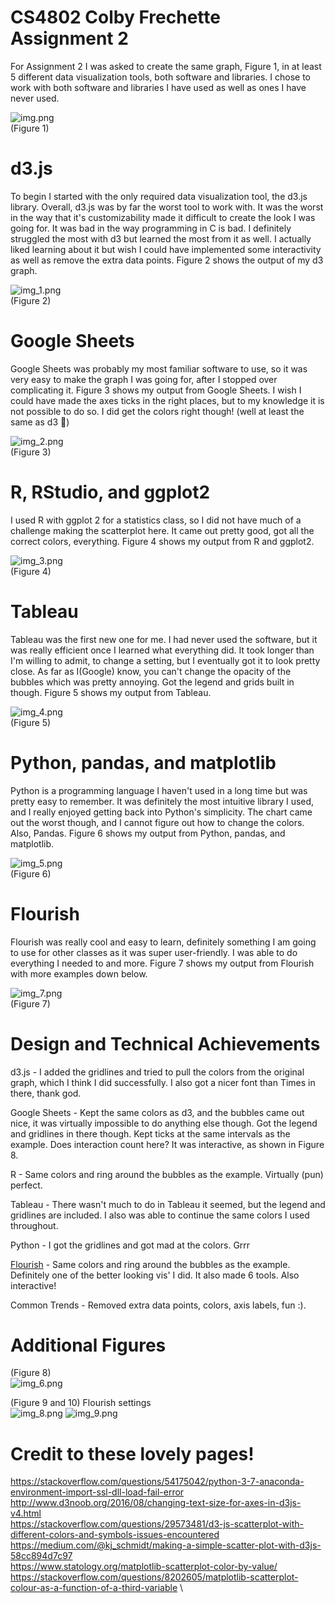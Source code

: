 # CS4802 Colby Frechette Assignment 2
For Assignment 2 I was asked to create the same graph, Figure 1, in at least 5 different data visualization tools, both software and libraries. I chose to work with both software and libraries I have used as well as ones I have never used.

![img.png](img.png)\
(Figure 1)

# d3.js
To begin I started with the only required data visualization tool, the d3.js library. Overall, d3.js was by far the worst tool to work with. It was the worst in the way that it's customizability made it difficult to create the look I was going for. It was bad in the way programming in C is bad. I definitely struggled the most with d3 but learned the most from it as well. I actually liked learning about it but wish I could have implemented some interactivity as well as remove the extra data points. Figure 2 shows the output of my d3 graph.

![img_1.png](img_1.png)\
(Figure 2)

# Google Sheets
Google Sheets was probably my most familiar software to use, so it was very easy to make the graph I was going for, after I stopped over complicating it. Figure 3 shows my output from Google Sheets. I wish I could have made the axes ticks in the right places, but to my knowledge it is not possible to do so. I did get the colors right though! (well at least the same as d3 🤷)

![img_2.png](img_2.png)\
(Figure 3)

# R, RStudio, and ggplot2
I used R with ggplot 2 for a statistics class, so I did not have much of a challenge making the scatterplot here. It came out pretty good, got all the correct colors, everything. Figure 4 shows my output from R and ggplot2.

![img_3.png](img_3.png)\
(Figure 4)

# Tableau
Tableau was the first new one for me. I had never used the software, but it was really efficient once I learned what everything did. It took longer than I'm willing to admit, to change a setting, but I eventually got it to look pretty close. As far as I(Google) know, you can't change the opacity of the bubbles which was pretty annoying. Got the legend and grids built in though. Figure 5 shows my output from Tableau.

![img_4.png](img_4.png)\
(Figure 5)

# Python, pandas, and matplotlib
Python is a programming language I haven't used in a long time but was pretty easy to remember. It was definitely the most intuitive library I used, and I really enjoyed getting back into Python's simplicity. The chart came out the worst though, and I cannot figure out how to change the colors. Also, Pandas. Figure 6 shows my output from Python, pandas, and matplotlib.

![img_5.png](img_5.png)\
(Figure 6)

# Flourish
Flourish was really cool and easy to learn, definitely something I am going to use for other classes as it was super user-friendly. I was able to do everything I needed to and more. Figure 7 shows my output from Flourish with more examples down below.

![img_7.png](img_7.png)\
(Figure 7)

# Design and Technical Achievements
d3.js - I added the gridlines and tried to pull the colors from the original graph, which I think I did successfully. I also got a nicer font than Times in there, thank god.

Google Sheets - Kept the same colors as d3, and the bubbles came out nice, it was virtually impossible to do anything else though. Got the legend and gridlines in there though. Kept ticks at the same intervals as the example. Does interaction count here? It was interactive, as shown in Figure 8.

R - Same colors and ring around the bubbles as the example. Virtually (pun) perfect. 

Tableau - There wasn't much to do in Tableau it seemed, but the legend and gridlines are included. I also was able to continue the same colors I used throughout.

Python - I got the gridlines and got mad at the colors. Grrr

[Flourish](https://public.flourish.studio/visualisation/5274074/) - Same colors and ring around the bubbles as the example. Definitely one of the better looking vis' I did. It also made 6 tools. Also interactive!

Common Trends - Removed extra data points, colors, axis labels, fun :).

# Additional Figures
(Figure 8)\
![img_6.png](img_6.png)

(Figure 9 and 10) Flourish settings\
![img_8.png](img_8.png)
![img_9.png](img_9.png)


# Credit to these lovely pages!
https://stackoverflow.com/questions/54175042/python-3-7-anaconda-environment-import-ssl-dll-load-fail-error \
http://www.d3noob.org/2016/08/changing-text-size-for-axes-in-d3js-v4.html \
https://stackoverflow.com/questions/29573481/d3-js-scatterplot-with-different-colors-and-symbols-issues-encountered \
https://medium.com/@kj_schmidt/making-a-simple-scatter-plot-with-d3js-58cc894d7c97 \
https://www.statology.org/matplotlib-scatterplot-color-by-value/ \
https://stackoverflow.com/questions/8202605/matplotlib-scatterplot-colour-as-a-function-of-a-third-variable \



